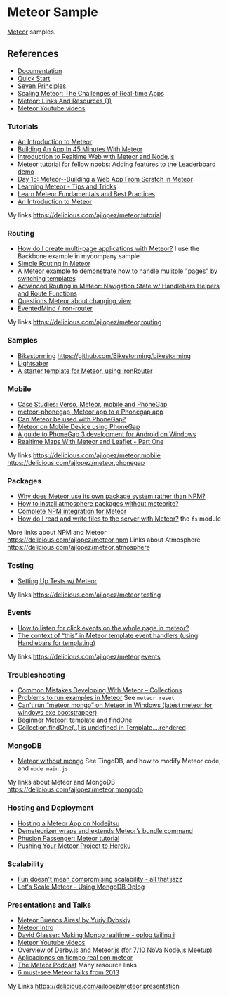 # Meteor Sample

[Meteor](https://www.meteor.com/) samples.

## References

- [Documentation](http://docs.meteor.com/)
- [Quick Start](http://docs.meteor.com/#quickstart)
- [Seven Principles](http://docs.meteor.com/#sevenprinciples)
- [Scaling Meteor: The Challenges of Real-time Apps](https://www.discovermeteor.com/blog/scaling-meteor-the-challenges-of-realtime-apps/)
- [Meteor: Links And Resources (1)](http://ajlopez.wordpress.com/2014/02/15/meteor-links-and-resources-1/)
- [Meteor Youtube videos](http://www.youtube.com/user/MeteorVideos/videos)

### Tutorials

- [An Introduction to Meteor](http://stephenwalther.com/archive/2013/03/18/an-introduction-to-meteor)
- [Building An App In 45 Minutes With Meteor](http://www.smashingmagazine.com/2013/06/13/build-app-45-minutes-meteor/)
- [Introduction to Realtime Web with Meteor and Node.js](http://www.andrewmunsell.com/blog/introduction-to-realtime-web-meteor-and-nodejs)
- [Meteor tutorial for fellow noobs: Adding features to the Leaderboard demo](http://www.danneu.com/posts/6-meteor-tutorial-for-fellow-noobs-adding-features-to-the-leaderboard-demo/)
- [Day 15: Meteor--Building a Web App From Scratch in Meteor](https://www.openshift.com/blogs/day-15-meteor-building-a-web-app-from-scratch-in-meteor)
- [Learning Meteor - Tips and Tricks](http://www.vladfilippov.com/blog/2012-12-07-learning-meteor)
- [Learn Meteor Fundamentals and Best Practices](http://andrewscala.com/meteor/)
- [An Introduction to Meteor](http://stephenwalther.com/archive/2013/03/18/an-introduction-to-meteor)

My links https://delicious.com/ajlopez/meteor,tutorial

### Routing

- [How do I create multi-page applications with Meteor?](http://stackoverflow.com/questions/11740368/how-do-i-create-multi-page-applications-with-meteor) I use the Backbone example in mycompany sample
- [Simple Routing in Meteor](https://properapp.com/meteor/simple-routing-in-meteor-2/#.Uv-nAfldUms)
- [A Meteor example to demonstrate how to handle mulitple "pages" by switching templates](https://github.com/sqow/multiple-view-example)
- [Advanced Routing in Meteor: Navigation State w/ Handlebars Helpers and Route Functions](https://properapp.com/meteor/advanced-routing-in-meteor-navigation-state-w/#.Uv-lvfldUms)
- [Questions Meteor about changing view](http://stackoverflow.com/questions/15278756/questions-meteor-about-changing-view-and-putting-array-in-collection)
- [EventedMind / iron-router](https://github.com/EventedMind/iron-router)

My links https://delicious.com/ajlopez/meteor,routing

### Samples

- [Bikestorming](https://github.com/Bikestorming) https://github.com/Bikestorming/bikestorming
- [Lightsaber](https://github.com/Bikestorming/lightsaber)
- [A starter template for Meteor, using IronRouter](https://github.com/SachaG/Void)

### Mobile

- [Case Studies: Verso, Meteor, mobile and PhoneGap](http://percolatestudio.com/case-studies/verso)
- [meteor-phonegap, Meteor app to a Phonegap app](https://github.com/guaka/meteor-phonegap)
- [Can Meteor be used with PhoneGap?](http://stackoverflow.com/questions/10322723/can-meteor-be-used-with-phonegap)
- [Meteor on Mobile Device using PhoneGap](http://blog.snowflax.com/meteor-on-mobile-device-using-phonegap/)
- [A guide to PhoneGap 3 development for Android on Windows](http://teusink.blogspot.com.ar/2013/07/guide-phonegap-3-android-windows.html)
- [Realtime Maps With Meteor and Leaflet - Part One](http://asynchrotron.com/blog/2013/12/27/realtime-maps-with-meteor-and-leaflet/)

My links https://delicious.com/ajlopez/meteor,mobile  https://delicious.com/ajlopez/meteor,phonegap

### Packages

- [Why does Meteor use its own package system rather than NPM?](http://www.quora.com/Node-js/Why-does-Meteor-use-its-own-package-system-rather-than-NPM)
- [How to install atmosphere packages without meteorite?](http://stackoverflow.com/questions/18159924/how-to-install-atmosphere-packages-without-meteorite)
- [Complete NPM integration for Meteor](http://meteorhacks.com/complete-npm-integration-for-meteor.html)
- [How do I read and write files to the server with Meteor?](http://stackoverflow.com/questions/17158305/how-do-i-read-and-write-files-to-the-server-with-meteor) the `fs` module

More links about NPM and Meteor https://delicious.com/ajlopez/meteor,npm
Links about Atmosphere https://delicious.com/ajlopez/meteor,atmosphere

### Testing

- [Setting Up Tests w/ Meteor](https://properapp.com/meteor/setting-up-tests-w-meteor-2/#.Uv-m-fldUms)

My links https://delicious.com/ajlopez/meteor,testing

### Events

- [How to listen for click events on the whole page in meteor?](http://stackoverflow.com/questions/13298094/how-to-listen-for-click-events-on-the-whole-page-in-meteor)
- [The context of “this” in Meteor template event handlers (using Handlebars for templating)](http://stackoverflow.com/questions/15137206/the-context-of-this-in-meteor-template-event-handlers-using-handlebars-for-te)

My links https://delicious.com/ajlopez/meteor,events

### Troubleshooting

- [Common Mistakes Developing With Meteor – Collections](http://shiggyenterprises.wordpress.com/2013/10/24/common-mistakes-made-while-developing-with-meteor-collections/)
- [Problems to run examples in Meteor](http://stackoverflow.com/questions/10103830/problems-to-run-examples-in-meteor) See `meteor reset`
- [Can't run “meteor mongo” on Meteor in Windows (latest meteor for windows exe bootstrapper)](http://stackoverflow.com/questions/20979999/cant-run-meteor-mongo-on-meteor-in-windows-latest-meteor-for-windows-exe-boo)
- [Beginner Meteor: template and findOne](http://stackoverflow.com/questions/10400480/beginner-meteor-template-and-findone)
- [Collection.findOne(..) is undefined in Template....rendered](https://github.com/meteor/meteor/issues/837)

### MongoDB

- [Meteor without mongo](http://stackoverflow.com/questions/18545905/meteor-without-mongo) See TingoDB, and how to modify Meteor code, and `node main.js`

My links about Meteor and MongoDB https://delicious.com/ajlopez/meteor,mongodb

### Hosting and Deployment

- [Hosting a Meteor App on Nodejitsu](https://properapp.com/meteor/hosting-a-meteor-app-on-nodejitsu-2/#.Uv-mn_ldUms)
- [Demeteorizer wraps and extends Meteor’s bundle command](http://blog.modulus.io/demeteorizer)
- [Phusion Passenger: Meteor tutorial](https://github.com/phusion/passenger/wiki/Phusion-Passenger:-Meteor-tutorial)
- [Pushing Your Meteor Project to Heroku](http://bytesofpi.com/post/20898722298/pushing-your-meteor-project-to-heroku)

### Scalability

- [Fun doesn't mean compromising scalability - all that jazz](http://jazzy.id.au/default/2013/12/17/fun_doesnt_mean_compromising_scalability.html)
- [Let's Scale Meteor - Using MongoDB Oplog](http://meteorhacks.com/lets-scale-meteor.html)

### Presentations and Talks

- [Meteor Buenos Aires! by Yuriy Dybskiy](http://slid.es/html5cat/meteor-ba)
- [Meteor Intro](http://slid.es/cwaring/meteorjs-intro-dec)
- [David Glasser: Making Mongo realtime - oplog tailing i](https://www.youtube.com/watch?v=_dzX_LEbZyI)
- [Meteor Youtube videos](http://www.youtube.com/user/MeteorVideos/videos)
- [Overview of Derby.js and Meteor.js (for 7/10 NoVa Node.js Meetup)](http://www.slideshare.net/studgeek/an-overview-of-derbyjs-and-meteorjs-for-the-nova-nodejs-meetup)
- [Aplicaciones en tiempo real con meteor](http://slid.es/edsadr/aplicaciones-en-tiempo-real-con-meteor/)
- [The Meteor Podcast](http://www.meteorpodcast.com/) Many resource links
- [6 must-see Meteor talks from 2013](https://www.meteor.com/blog/2014/01/03/6-must-see-meteor-talks-from-2013)

My Links https://delicious.com/ajlopez/meteor,presentation
